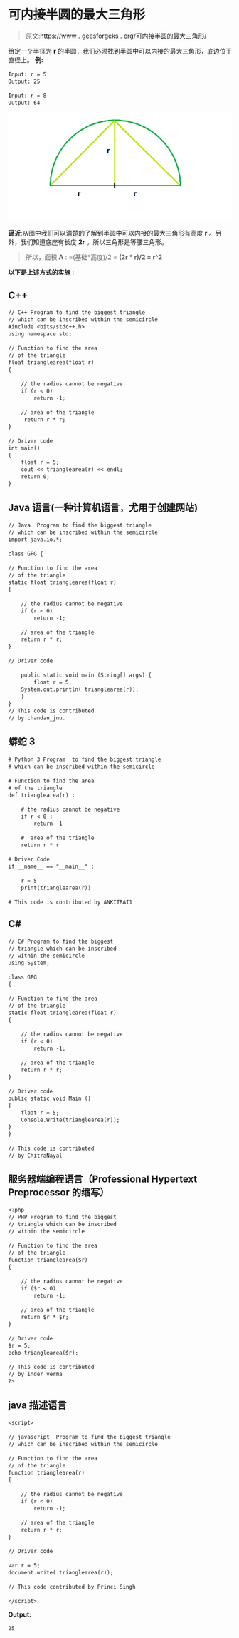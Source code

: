 # 可内接半圆的最大三角形

> 原文:[https://www . geesforgeks . org/可内接半圆的最大三角形/](https://www.geeksforgeeks.org/largest-triangle-that-can-be-inscribed-in-a-semicircle/)

给定一个半径为 **r** 的半圆，我们必须找到半圆中可以内接的最大三角形，底边位于直径上。
**例:**

```
Input: r = 5
Output: 25

Input: r = 8
Output: 64
```

![](img/9d9415033993285e1a9aa4cbb46e22d6.png)

**逼近**:从图中我们可以清楚的了解到半圆中可以内接的最大三角形有高度 **r** 。另外，我们知道底座有长度 **2r** 。所以三角形是等腰三角形。

> 所以，面积 **A** : =(基础*高度)/2 = **(2r * r)/2 = r^2**

**以下是上述方式的实施** :

## C++

```
// C++ Program to find the biggest triangle
// which can be inscribed within the semicircle
#include <bits/stdc++.h>
using namespace std;

// Function to find the area
// of the triangle
float trianglearea(float r)
{

    // the radius cannot be negative
    if (r < 0)
        return -1;

    // area of the triangle
     return r * r;
}

// Driver code
int main()
{
    float r = 5;
    cout << trianglearea(r) << endl;
    return 0;
}
```

## Java 语言(一种计算机语言，尤用于创建网站)

```
// Java  Program to find the biggest triangle
// which can be inscribed within the semicircle
import java.io.*;

class GFG {

// Function to find the area
// of the triangle
static float trianglearea(float r)
{

    // the radius cannot be negative
    if (r < 0)
        return -1;

    // area of the triangle
    return r * r;
}

// Driver code

    public static void main (String[] args) {
        float r = 5;
    System.out.println( trianglearea(r));
    }
}
// This code is contributed 
// by chandan_jnu.
```

## 蟒蛇 3

```
# Python 3 Program  to find the biggest triangle
# which can be inscribed within the semicircle

# Function to find the area
# of the triangle
def trianglearea(r) :

    # the radius cannot be negative
    if r < 0 :
        return -1

    #  area of the triangle
    return r * r

# Driver Code
if __name__ == "__main__" :

    r = 5
    print(trianglearea(r))

# This code is contributed by ANKITRAI1
```

## C#

```
// C# Program to find the biggest
// triangle which can be inscribed
// within the semicircle
using System;

class GFG
{

// Function to find the area
// of the triangle
static float trianglearea(float r)
{

    // the radius cannot be negative
    if (r < 0)
        return -1;

    // area of the triangle
    return r * r;
}

// Driver code
public static void Main ()
{
    float r = 5;
    Console.Write(trianglearea(r));
}
}

// This code is contributed
// by ChitraNayal
```

## 服务器端编程语言（Professional Hypertext Preprocessor 的缩写）

```
<?php
// PHP Program to find the biggest
// triangle which can be inscribed
// within the semicircle

// Function to find the area
// of the triangle
function trianglearea($r)
{

    // the radius cannot be negative
    if ($r < 0)
        return -1;

    // area of the triangle
    return $r * $r;
}

// Driver code
$r = 5;
echo trianglearea($r);

// This code is contributed
// by inder_verma
?>
```

## java 描述语言

```
<script>

// javascript  Program to find the biggest triangle
// which can be inscribed within the semicircle

// Function to find the area
// of the triangle
function trianglearea(r)
{

    // the radius cannot be negative
    if (r < 0)
        return -1;

    // area of the triangle
    return r * r;
}

// Driver code

var r = 5;
document.write( trianglearea(r));

// This code contributed by Princi Singh

</script>
```

**Output:** 

```
25
```